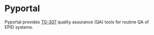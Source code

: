 # Pyportal

Pyportal provides [TG-307](https://doi.org/10.1002/mp.16536) quality assurance (QA) tools for routine QA of EPID systems.
